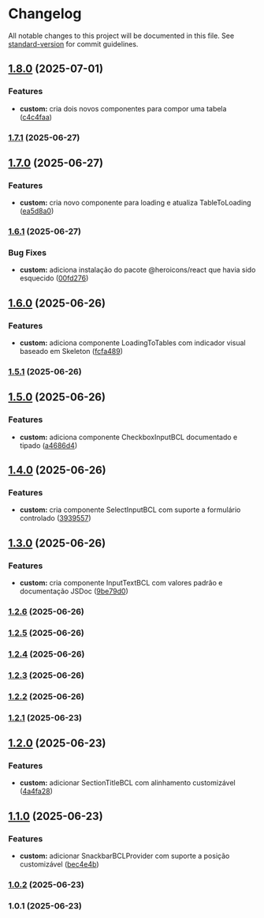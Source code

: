# Changelog

All notable changes to this project will be documented in this file. See [standard-version](https://github.com/conventional-changelog/standard-version) for commit guidelines.

## [1.8.0](https://github.com/brennoclins/bcl-template-react/compare/v1.7.1...v1.8.0) (2025-07-01)


### Features

* **custom:** cria dois novos componentes para compor uma tabela ([c4c4faa](https://github.com/brennoclins/bcl-template-react/commit/c4c4faa5be49683e2e77d706e2e8571f21f1abaa))

### [1.7.1](https://github.com/brennoclins/bcl-template-react/compare/v1.7.0...v1.7.1) (2025-06-27)

## [1.7.0](https://github.com/brennoclins/bcl-template-react/compare/v1.6.1...v1.7.0) (2025-06-27)


### Features

* **custom:** cria novo componente para loading e atualiza TableToLoading ([ea5d8a0](https://github.com/brennoclins/bcl-template-react/commit/ea5d8a0100d4748b0a5debbc5ae948eee09cc59f))

### [1.6.1](https://github.com/brennoclins/bcl-template-react/compare/v1.6.0...v1.6.1) (2025-06-27)


### Bug Fixes

* **custom:** adiciona instalação do pacote @heroicons/react que havia sido esquecido ([00fd276](https://github.com/brennoclins/bcl-template-react/commit/00fd27628c5533b303fdc56418a587c851b70f62))

## [1.6.0](https://github.com/brennoclins/bcl-template-react/compare/v1.5.1...v1.6.0) (2025-06-26)


### Features

* **custom:** adiciona componente LoadingToTables com indicador visual baseado em Skeleton ([fcfa489](https://github.com/brennoclins/bcl-template-react/commit/fcfa489e4293535aef0e3f51998a664485c009a9))

### [1.5.1](https://github.com/brennoclins/bcl-template-react/compare/v1.5.0...v1.5.1) (2025-06-26)

## [1.5.0](https://github.com/brennoclins/bcl-template-react/compare/v1.4.0...v1.5.0) (2025-06-26)


### Features

* **custom:** adiciona componente CheckboxInputBCL documentado e tipado ([a4686d4](https://github.com/brennoclins/bcl-template-react/commit/a4686d44454b6ab3273cdc96e605e49166eacbc9))

## [1.4.0](https://github.com/brennoclins/bcl-template-react/compare/v1.3.0...v1.4.0) (2025-06-26)


### Features

* **custom:** cria componente SelectInputBCL com suporte a formulário controlado ([3939557](https://github.com/brennoclins/bcl-template-react/commit/39395573919f6194c75ce567317de92aae4654ac))

## [1.3.0](https://github.com/brennoclins/bcl-template-react/compare/v1.2.6...v1.3.0) (2025-06-26)


### Features

* **custom:** cria componente InputTextBCL com valores padrão e documentação JSDoc ([9be79d0](https://github.com/brennoclins/bcl-template-react/commit/9be79d03c442ceac792f16a2a6ba7620fe101cbc))

### [1.2.6](https://github.com/brennoclins/bcl-template-react/compare/v1.2.5...v1.2.6) (2025-06-26)

### [1.2.5](https://github.com/brennoclins/bcl-template-react/compare/v1.2.4...v1.2.5) (2025-06-26)

### [1.2.4](https://github.com/brennoclins/bcl-template-react/compare/v1.2.3...v1.2.4) (2025-06-26)

### [1.2.3](https://github.com/brennoclins/bcl-template-react/compare/v1.2.2...v1.2.3) (2025-06-26)

### [1.2.2](https://github.com/brennoclins/bcl-template-react/compare/v1.2.1...v1.2.2) (2025-06-26)

### [1.2.1](https://github.com/brennoclins/bcl-template-react/compare/v1.2.0...v1.2.1) (2025-06-23)

## [1.2.0](https://github.com/brennoclins/bcl-template-react/compare/v1.1.0...v1.2.0) (2025-06-23)


### Features

* **custom:** adicionar SectionTitleBCL com alinhamento customizável ([4a4fa28](https://github.com/brennoclins/bcl-template-react/commit/4a4fa2835b094a7cc0cba4d4220af1b35eafb036))

## [1.1.0](https://github.com/brennoclins/bcl-template-react/compare/v1.0.2...v1.1.0) (2025-06-23)


### Features

* **custom:** adicionar SnackbarBCLProvider com suporte a posição customizável ([bec4e4b](https://github.com/brennoclins/bcl-template-react/commit/bec4e4bf02b35807acc7ba51630698c35d6dac59))

### [1.0.2](https://github.com/brennoclins/bcl-template-react/compare/v1.0.1...v1.0.2) (2025-06-23)

### 1.0.1 (2025-06-23)
